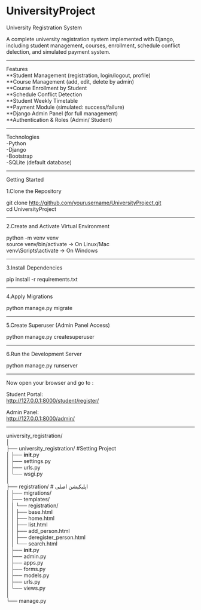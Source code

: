 # UniversityProject

University Registration System

A complete university registration system implemented
with Django, including student management, courses,
enrollment, schedule conflict delection, and 
simulated payment system.

______________________________

Features  
**Student Management (registration, login/logout, profile)  
**Course Management (add, edit, delete by admin)  
**Course Enrollment by Student  
**Schedule Conflict Detection  
**Student Weekly Timetable  
**Payment Module (simulated: success/failure)  
**Django Admin Panel (for full management)  
**Authentication & Roles (Admin/ Student)

______________________________

Technologies  
-Python   
-Django   
-Bootstrap   
-SQLite (default database)

______________________________

Getting Started

  1.Clone the Repository

  git clone http://github.com/yourusername/UniversityProject.git  
  cd UniversityProject

______________________________

  2.Create and Activate Virtual Environment
   
   python -m venv venv  
   source venv/bin/activate  -> On Linux/Mac  
   venv\Scripts\activate  -> On Windows

______________________________

  3.Install Dependencies
   
   pip install -r requirements.txt

______________________________

  4.Apply Migrations

   python manage.py migrate

______________________________

  5.Create Superuser (Admin Panel Access)

   python manage.py createsuperuser

______________________________

  6.Run the Development Server 

   python manage.py runserver

______________________________

 Now open your browser and go to :
   
   Student Portal:  
    http://127.0.0.1:8000/student/register/
   
   Admin Panel:  
    http://127.0.0.1:8000/admin/

______________________________

university_registration/  
│  
├── university_registration/   #Setting Project  
│   ├── __init__.py  
│   ├── settings.py  
│   ├── urls.py  
│   └── wsgi.py  
│  
├── registration/             # اپلیکیشن اصلی  
│   ├── migrations/  
│   ├── templates/  
│   │   └── registration/  
│   │       ├── base.html  
│   │       ├── home.html  
│   │       ├── list.html  
│   │       ├── add_person.html  
│   │       ├── deregister_person.html  
│   │       └── search.html  
│   ├── __init__.py  
│   ├── admin.py  
│   ├── apps.py  
│   ├── forms.py  
│   ├── models.py  
│   ├── urls.py  
│   └── views.py  
│  
└── manage.py
